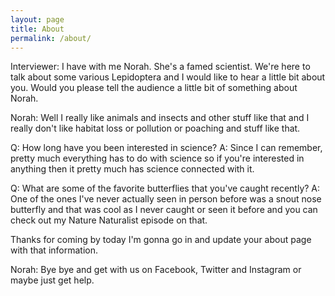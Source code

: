 ```yaml
---
layout: page
title: About
permalink: /about/
---
```

Interviewer: I have with me Norah. She's a famed scientist. We're here to talk about some various Lepidoptera and I would like to hear a little bit about you. Would you please tell the audience a little bit of something about Norah.

Norah: Well I really like animals and insects and other stuff like that and I really don't like habitat loss or pollution or poaching and stuff like that.

Q: How long have you been interested in science?
A: Since I can remember, pretty much everything has to do with science so if you're interested in anything then it pretty much has science connected with it.

Q: What are some of the favorite butterflies that you've caught recently?
A: One of the ones I've never actually seen in person before was a snout nose butterfly and that was cool as I never caught or seen it before and you can check out my Nature Naturalist episode on that.

Thanks for coming by today I'm gonna go in and update your about page with that information.

Norah: Bye bye and get with us on Facebook, Twitter and Instagram or maybe just get help.

